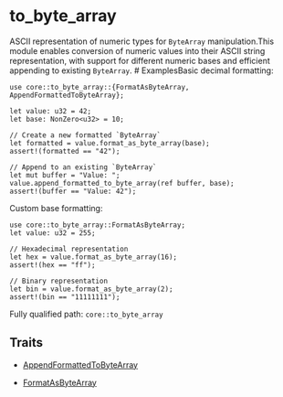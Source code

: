 # to_byte_array

ASCII representation of numeric types for `ByteArray` manipulation.This module enables conversion of numeric values into their ASCII string representation, with support for different numeric bases and efficient appending to existing `ByteArray`.  # ExamplesBasic decimal formatting:
```cairo
use core::to_byte_array::{FormatAsByteArray, AppendFormattedToByteArray};

let value: u32 = 42;
let base: NonZero<u32> = 10;

// Create a new formatted `ByteArray`
let formatted = value.format_as_byte_array(base);
assert!(formatted == "42");

// Append to an existing `ByteArray`
let mut buffer = "Value: ";
value.append_formatted_to_byte_array(ref buffer, base);
assert!(buffer == "Value: 42");
```
Custom base formatting:
```cairo
use core::to_byte_array::FormatAsByteArray;
let value: u32 = 255;

// Hexadecimal representation
let hex = value.format_as_byte_array(16);
assert!(hex == "ff");

// Binary representation
let bin = value.format_as_byte_array(2);
assert!(bin == "11111111");
```

Fully qualified path: `core::to_byte_array`

## Traits

- [AppendFormattedToByteArray](./core-to_byte_array-AppendFormattedToByteArray.md)

- [FormatAsByteArray](./core-to_byte_array-FormatAsByteArray.md)

